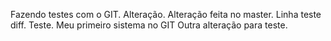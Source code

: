 Fazendo testes com o GIT.
Alteração.
Alteração feita no master.
Linha teste diff.
Teste.
Meu primeiro sistema no GIT
Outra alteração para teste.
